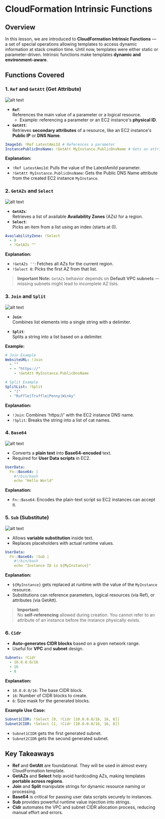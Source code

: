 # CloudFormation Intrinsic Functions

## Overview

In this lesson, we are introduced to **CloudFormation Intrinsic Functions** — a set of special operations allowing templates to access dynamic information at stack creation time. Until now, templates were either static or parameter-driven. Intrinsic functions make templates **dynamic and environment-aware**.

## Functions Covered

### 1. `Ref` and `GetAtt` (Get Attribute)

![alt text](./Images/image-4.png)

- **`Ref`**:  
  References the main value of a parameter or a logical resource.
  - Example: referencing a parameter or an EC2 instance's **physical ID**.
- **`GetAtt`**:  
  Retrieves **secondary attributes** of a resource, like an EC2 instance's **Public IP** or **DNS Name**.

```yaml
ImageId: !Ref LatestAmiId # References a parameter
InstancePublicDnsName: !GetAtt MyInstance.PublicDnsName # Gets an attribute of an EC2 instance
```

**Explanation:**

- `!Ref LatestAmiId`: Pulls the value of the LatestAmiId parameter.
- `!GetAtt MyInstance.PublicDnsName`: Gets the Public DNS Name attribute from the created EC2 instance `MyInstance`.

### 2. `GetAZs` and `Select`

![alt text](./Images/image-5.png)

- **`GetAZs`**:  
  Retrieves a list of available **Availability Zones** (AZs) for a region.
- **`Select`**:  
  Picks an item from a list using an index (starts at 0).

```yaml
AvailabilityZone: !Select
  - 0
  - !GetAZs ""
```

**Explanation:**

- `!GetAZs ''`: Fetches all AZs for the current region.
- `!Select 0`: Picks the first AZ from that list.

> **Important Note:** `GetAZs` behavior depends on **Default VPC subnets** — missing subnets might lead to incomplete AZ lists.

### 3. `Join` and `Split`

![alt text](./Images/image-6.png)

- **`Join`**:  
  Combines list elements into a single string with a delimiter.

- **`Split`**:  
  Splits a string into a list based on a delimiter.

**Example:**

```yaml
# Join Example
WebsiteURL: !Join
  - ""
  - - "https://"
    - !GetAtt MyInstance.PublicDnsName

# Split Example
SplitList: !Split
  - "|"
  - "Ruffle|Truffle|Penny|Winky"
```

**Explanation:**

- `!Join`: Combines 'https://' with the EC2 instance DNS name.
- `!Split`: Breaks the string into a list of cat names.

### 4. `Base64`

![alt text](./Images/image-7.png)

- Converts a **plain text** into **Base64-encoded** text.
- Required for **User Data scripts** in EC2.

```yaml
UserData:
  Fn::Base64: |
    #!/bin/bash
    echo "Hello World"
```

**Explanation:**

- `Fn::Base64`: Encodes the plain-text script so EC2 instances can accept it.

### 5. `Sub` (Substitute)

![alt text](./Images/image-8.png)

- Allows **variable substitution** inside text.
- Replaces placeholders with actual runtime values.

```yaml
UserData:
  Fn::Base64: !Sub |
    #!/bin/bash
    echo "Instance ID is ${MyInstance}"
```

**Explanation:**

- `${MyInstance}` gets replaced at runtime with the value of the `MyInstance` resource.
- Substitutions can reference parameters, logical resources (via Ref), or attributes (via GetAtt).

> **Important:**  
> No **self-referencing** allowed during creation. You cannot refer to an attribute of an instance before the instance physically exists.

### 6. `Cidr`

- **Auto-generates CIDR blocks** based on a given network range.
- Useful for **VPC** and **subnet** design.

```yaml
Subnets: !Cidr
  - 10.0.0.0/16
  - 16
  - 8
```

**Explanation:**

- `10.0.0.0/16`: The base CIDR block.
- `16`: Number of CIDR blocks to create.
- `8`: Size mask for the generated blocks.

**Example Use Case:**

```yaml
Subnet1CIDR: !Select [0, !Cidr [10.0.0.0/16, 16, 8]]
Subnet2CIDR: !Select [1, !Cidr [10.0.0.0/16, 16, 8]]
```

- `Subnet1CIDR` gets the first generated subnet.
- `Subnet2CIDR` gets the second generated subnet.

## Key Takeaways

- **Ref** and **GetAtt** are foundational. They will be used in almost every CloudFormation template.
- **GetAZs** and **Select** help avoid hardcoding AZs, making templates **portable across regions**.
- **Join** and **Split** manipulate strings for dynamic resource naming or processing.
- **Base64** is critical for passing user data scripts securely to instances.
- **Sub** provides powerful runtime value injection into strings.
- **Cidr** automates the VPC and subnet CIDR allocation process, reducing manual effort and errors.
